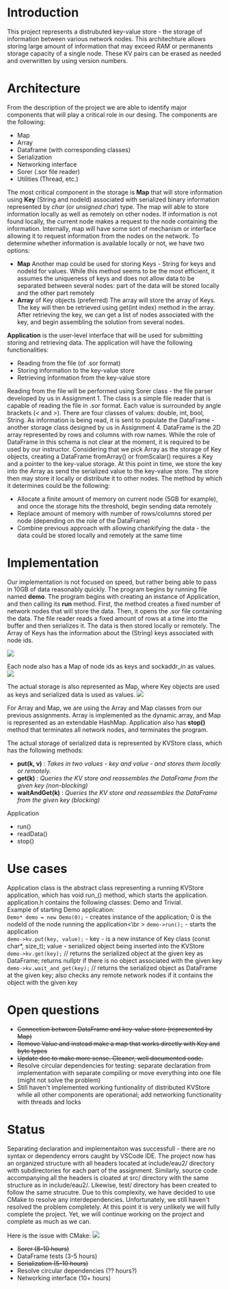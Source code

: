 # Introduction
  This project represents a distrubuted key-value store - the storage of information between various network nodes. This architechture
allows storing large amount of information that may exceed RAM or permanents storage capacity of a single node. These KV pairs can be erased as needed and overwritten by using version numbers.


# Architecture
  From the description of the project we are able to identify major components that will play a critical role in our desing.
The components are the following:
* Map
* Array
* Dataframe (with corresponding classes) 
* Serialization
* Networking interface
* Sorer (.sor file reader)
* Utilities (Thread, etc.)

The most critical component in the storage is **Map** that will store information using **Key** (String and nodeId) associated with
serialized binary information represented by *char* (or *unsigned char*) type. The map will able to store information locally as well
as remotely on other nodes. If information is not found locally, the current node makes a request to the node containing the information.
Internally, map will have some sort of mechanism or interface allowing it to request information from the nodes on the network. To determine
whether information is available locally or not, we have two options:
- **Map**
Another map could be used for storing Keys - String for keys and nodeId for values. While this method seems to be the most efficient, 
it assumes the uniqueness of keys and does not allow data to be separated between several nodes: part of the data will be stored
locally and the other part remotely
- **Array** of Key objects (preferred)
The array will store the array of Keys. The key will then be retrieved using get(int index) method in the array. After retrieving
the key, we can get a list of nodes associated with the key, and begin assembling the solution from several nodes.

**Application** is the user-level interface that will be used for submitting storing and retrieving data. The application will have the following
functionalities:
* Reading from the file (of .sor format)
* Storing information to the key-value store
* Retrieving information from the key-value store

Reading from the file will be performed using Sorer class - the file parser developed by us in Assignment 1. The class is a simple file reader
that is capable of reading the file in .sor format. Each value is surrounded by angle brackets (*<*  and *>*). There are four classes of values:
double, int, bool, String.
As information is being read, it is sent to populate the DataFrame - another storage class designed by us in Assignment 4. DataFrame is the 2D 
array represented by rows and columns with row names. While the role of DataFrame in this schema is not clear at the moment, it is required
to be used by our instructor.
Considering that we pick Array as the storage of Key objects, creating a DataFrame fromArray() or fromScalar() requires a Key and a pointer to the key-value
storage. At this point in time, we store the key into the Array as send the serialized value to the key-value store. The store then may store it locally
or distribute it to other nodes. The method by which it determines could be the following:
* Allocate a finite amount of memory on current node (5GB for example), and once the storage hits the threshold, begin sending data remotely
* Replace amount of memory with number of rows/columns stored per node (depending on the role of the DataFrame)
* Combine previous approach with allowing chankifying the data - the data could be stored locally and remotely at the same time


# Implementation
Our implementation is not focused on speed, but rather being able to pass in 10GB of data reasonably quickly.
The program begins by running file named **demo**. The program begins with creating an instance of Application, and then calling its **run** method. First, the method creates a fixed number of network nodes that will store the data. Then, it opens the .sor file containing the data. The file reader reads a fixed amount of rows at a time into the buffer and then serializes it. The data is then stored locally or remotely. The Array of Keys has the information about the (String) keys associated with node ids. 

<img src="milestone_1_array.png">

Each node also has a Map of node ids as keys and sockaddr_in as values.
<img src="milestone_1_map.png">

The actual storage is also represented as Map, where Key objects are used as keys and serialized data is used as values.
<img src="milestone_1_kvmap.png">

For Array and Map, we are using the Array and Map classes from our previous assignments. Array is implemented as the dynamic array, and Map is represented as an extendable HashMap.
Application also has **stop()** method that terminates all network nodes, and terminates the program.

The actual storage of serialized data is represented by KVStore class, which has the following methods:
* **put(k, v)** :
  _Takes in two values - key and value - and stores them locally or remotely._
* **get(k)** :
  _Queries the KV store and reassembles the DataFrame from the given key (non-blocking)_
* **waitAndGet(k)** :
  _Queries the KV store and reassembles the DataFrame from the given key (blocking)_

Application
- run()
- readData()
- stop()

# Use cases
Application class is the abstract class representing a running KVStore application, which has void run_() method, which starts the application. application.h contains the following classes: Demo and Trivial.  
Example of starting Demo application:  
`Demo* demo = new Demo(0);` - creates instance of the application; 0 is the nodeId of the node running the application<\br >
`demo->run();` - starts the application  
`demo->kv.put(key, value);` - key - is a new instance of Key class (const char*, size_t); value - serialized object being inserted into the KVStore  
`demo->kv.get(key);` // returns the serialized object at the given key as DataFrame; returns nullptr if there is no object associated with the given key  
`demo->kv.wait_and_get(key);` // returns the serialized object as DataFrame at the given key; also checks any remote network nodes if it contains the object with the given key  


# Open questions
* ~~Connection between DataFrame and key-value store (represented by Map)~~
* ~~Remove Value and instead make a map that works directly with Key and byte types~~
* ~~Update doc to make more sense. Cleaner, well documented code.~~
* Resolve circular dependencies for testing: separate declaration from implementation with separate compiling or move everything into one file (might not solve the problem)
* Still haven't implemented working funtionality of distributed KVStore while all other components are operational; add networking functionality with threads and locks

# Status
Separating declaration and implementaiton was successfull - there are no syntax or dependency errors caught by VSCode IDE. The project now has an organized structure with all headers located at include/eau2/ directory with subdirectories for each part of the assignment. Similarly, source code accompanying all the headers is cloated at src/ directory with the same structure as in include/eau2/. Likewise, test/ directory has been created to follow the same strucutre.
Due to this complexity, we have decided to use CMake to resolve any interdependencies. Unfortunately, we still haven't resolved the problem completely. At this point it is very unlikely we will fully complete the project. Yet, we will continue working on the project and complete as much as we can.

Here is the issue with CMake:
<img src="cmake.png">

* ~~Sorer (8-10 hours)~~
* DataFrame tests (3-5 hours)
* ~~Serialization (5-10 hours)~~
* Resolve circular dependencies (?? hours?)
* Networking interface (10+ hours)

